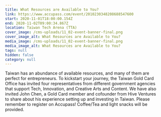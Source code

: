 ```yaml
---
title: What Resources are Available to You?
link: https://www.accupass.com/event/2010230348208688547600
start: 2020-11-01T18:00:00.154Z
end: 2020-11-02T09:00:34.867Z
location: Taiwan Tech Arena (TTA)
cover_image: /cms-uploads/11_02-event-banner-final.png
cover_image_alt: What Resources are Available to You?
media_image: /cms-uploads/11_02-event-banner-final.png
media_image_alt: What Resources are Available to You?
tags: null
hidden: false
category: null
---
```

Taiwan has an abundance of available resources, and many of them are perfect for entrepreneurs. To kickstart your journey, the Taiwan Gold Card Office has invited four representatives from different government agencies that support Tech, Innovation, and Creative Arts and Content. We have also invited John Chen, a Gold Card member and cofounder from Hive Ventures to share about his experience setting up and investing in Taiwan. Please remember to register on Accupass! Coffee/Tea and light snacks will be provided.